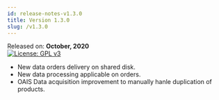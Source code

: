 ```yaml
---
id: release-notes-v1.3.0
title: Version 1.3.0
slug: /v1.3.0
---
```


Released on: **October, 2020**  
[![License: GPL v3](https://img.shields.io/badge/License-GPLv3-blue.svg)](https://www.gnu.org/licenses/gpl-3.0)

- New data orders delivery on shared disk.
- New data processing applicable on orders.
- OAIS Data acquisition improvement to manually hanle duplication of products.
